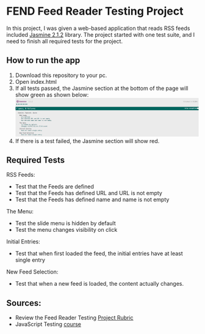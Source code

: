 # FEND Feed Reader Testing Project

In this project, I was given a web-based application that reads RSS feeds included [Jasmine 2.1.2](https://jasmine.github.io/2.1/introduction) library. The project started with one test suite, and I need to finish all required tests for the project.


## How to run the app

1. Download this repository to your pc.
2. Open index.html
3. If all tests passed, the Jasmine section at the bottom of the page will show green as shown below:
![Alt Text](/jasmine_pass.png?raw=true "screenshot for passing tests")
4. If there is a test failed, the Jasmine section will show red.


## Required Tests

RSS Feeds:

* Test that the Feeds are defined
* Test that the Feeds has defined URL and URL is not empty
* Test that the Feeds has defined name and name is not empty

The Menu:

* Test the slide menu is hidden by default
* Test the menu changes visibility on click

Initial Entries:

* Test that when first loaded the feed, the initial entries have at least single entry

New Feed Selection:

* Test that when a new feed is loaded, the content actually changes.


## Sources:

* Review the Feed Reader Testing [Project Rubric](https://review.udacity.com/#!/projects/3442558598/rubric)
* JavaScript Testing [course](https://www.udacity.com/course/ud549)

